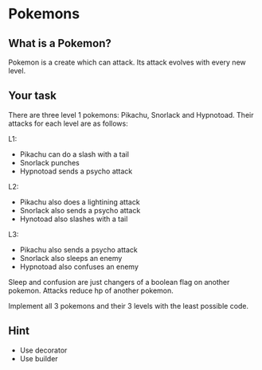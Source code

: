# Pokemons

## What is a Pokemon?

Pokemon is a create which can attack. Its attack evolves with every new level.

## Your task

There are three level 1 pokemons: Pikachu, Snorlack and Hypnotoad.
Their attacks for each level are as follows:

L1:
- Pikachu can do a slash with a tail
- Snorlack punches
- Hypnotoad sends a psycho attack

L2: 
- Pikachu also does a lightining attack
- Snorlack also sends a psycho attack
- Hynotoad also slashes with a tail

L3: 
- Pikachu also sends a psycho attack
- Snorlack also sleeps an enemy
- Hypnotoad also confuses an enemy

Sleep and confusion are just changers of a boolean flag on another pokemon.
Attacks reduce hp of another pokemon.

Implement all 3 pokemons and their 3 levels with the least possible code.

## Hint

- Use decorator
- Use builder
